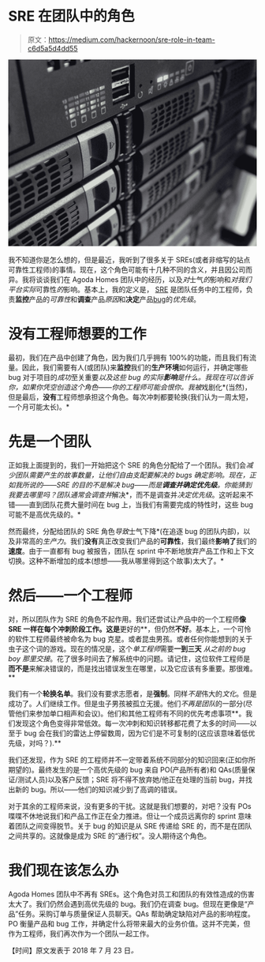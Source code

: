 # SRE 在团队中的角色

> 原文：<https://medium.com/hackernoon/sre-role-in-team-c6d5a5d4dd55>

![](img/75e6149134a397ffdf6d897f095614c9.png)

我不知道你是怎么想的，但是最近，我听到了很多关于 SREs(或者非缩写的站点可靠性工程师)的事情。现在，这个角色可能有十几种不同的含义，并且因公司而异。我将谈谈我们在 Agoda Homes 团队中的经历，以及*对*士气*的*影响和*对我们平台实际*可靠性*的*影响。基本上，我的定义是， [SRE](https://hackernoon.com/tagged/sre) 是团队任务中的工程师，负责**监控**产品的*可靠性*和**调查**产品*原因*和**决定**产品[bug](https://hackernoon.com/tagged/bugs)的*优先级*。

# 没有工程师想要的工作

最初，我们在产品中创建了角色，因为我们几乎拥有 100%的功能，而且我们有流量。因此，我们需要有人(或团队)来**监控**我们的**生产环境**如何运行，并确定哪些 bug 对于项目的*成功*至关重要*以及这些 bug 的实际**影响**是什么。我现在可以告诉你，如果你凭空创造这个角色——你的工程师可能会恨你。我被*戏剧化*(当然)，但是最后，**没有**工程师想承担这个角色。每次冲刺都要轮换(我们认为一周太短，一个月可能太长)。*

# 先是一个团队

正如我上面提到的，我们一开始把这个 SRE 的角色分配给了一个团队。我们会*减少团队需要产生的故事数量，让他们自由支配要解决的 bugs 确定影响。现在，正如我所说的——SRE 的目的不是解决 bug——而是**调查并确定优先级**。你能猜到我要去哪里吗？团队通常会调查并*解决*，而不是调查并*决定优先级*。这听起来不错——直到团队花费大量时间在 bug 上，当我们有需要完成的特性时，这些 bug 可能不是高优先级的。*

然而最终，分配给团队的 SRE 角色*导致*士气下降*(在追逐 bug 的团队内部)，以及非常高的*生产力*。我们**没有**真正改变我们产品的**可靠性**，我们最终**影响了**我们的**速度**。由于一直都有 bug 被报告，团队在 sprint 中不断地放弃产品工作和上下文切换。这种不断增加的成本(想想——我从哪里得到这个故事)太大了。*

# 然后——一个工程师

对，所以团队作为 SRE 的角色不起作用。我们还尝试让产品中的一个工程师**像 SRE 一样在每个冲刺阶段工作。这是**更好的**，但仍然**不好**。基本上，一个可怜的软件工程师最终被命名为 bug 克星。或者昆虫男孩。或者任何你能想到的关于虫子这个词的游戏。现在的情况是，这个*单工程师*需要**一到三天** *从之前的 bug boy 那里交接*。花了很多时间去了解系统中的问题。请记住，这位软件工程师是**而不是**来解决错误的，而是找出错误发生在哪里，以及它应该有多重要。那很难。**

我们有一个**轮换名单**。我们没有要求志愿者，是**强制**。同样*不是*伟大的*文化*。但是成功了。人们继续工作。但是虫子男孩被孤立无援。他们*不再是团队*的一部分(尽管他们来参加单口相声和会议)。他们和其他工程师有不同的优先考虑事项**。我们发现这个角色变得非常低效。每一次冲刺和知识转移都花费了太多的时间——以至于 bug 会在我们的雷达上停留数周，因为它们是不可复制的(这应该意味着低优先级，对吗？).**

我们还发现，作为 SRE 的工程师并不一定带着系统不同部分的知识回来(正如你所期望的)。最终发生的是一个高优先级的 bug 来自 PO(产品所有者)和 QAs(质量保证/测试人员)以及客户反馈；SRE 将不得不放弃她/他正在处理的当前 bug，并找出新的 bug。所以——他们的知识减少到了高调的错误。

对于其余的工程师来说，没有更多的干扰。这就是我们想要的，对吧？没有 POs 喋喋不休地说我们和产品工作正在全力推进。但让一个成员远离你的 sprint 意味着团队之间变得脱节。关于 bug 的知识是从 SRE 传递给 SRE 的，而不是在团队之间共享的。这就像是成为 SRE 的“通行权”。没人期待这个角色。

# 我们现在该怎么办

Agoda Homes 团队中不再有 SREs。这个角色对员工和团队的有效性造成的伤害太大了。我们仍然会遇到高优先级的 bug。我们仍在调查 bug。但现在更像是“产品”任务。采购订单与质量保证人员聊天。QAs 帮助确定缺陷对产品的影响程度。PO 衡量产品和 bug 工作，并确定什么将带来最大的业务价值。这并不完美，但作为工程师，我们再次作为一个团队一起工作。

【时间】原文发表于 2018 年 7 月 23 日[](https://www.alexaitken.nz/blog/sre-role-in-team/)*。*